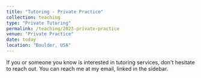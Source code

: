```yaml
---
title: "Tutoring - Private Practice"
collection: teaching
type: "Private Tutoring"
permalink: /teaching/2023-private-practice
venue: "Private Practice"
date: today
location: "Boulder, USA"
---
```


If you or someone you know is interested in tutoring services, don't hesitate to reach out. You can reach me at my email, linked in the sidebar. 